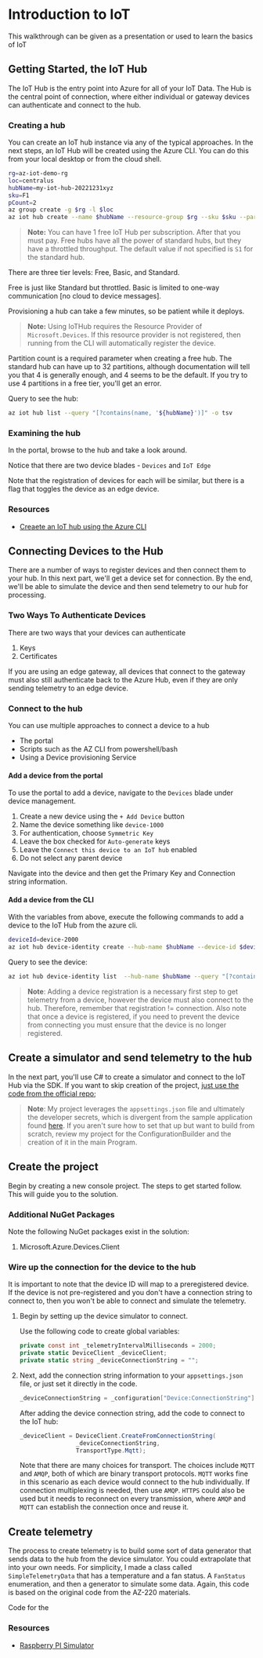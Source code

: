 # Introduction to IoT

This walkthrough can be given as a presentation or used to learn the basics of IoT

## Getting Started, the IoT Hub

The IoT Hub is the entry point into Azure for all of your IoT Data.  The Hub is the central point of connection, where either individual or gateway devices can authenticate and connect to the hub.

### Creating a hub 

You can create an IoT hub instance via any of the typical approaches.  In the next steps, an IoT Hub will be created using the Azure CLI.  You can do this from your local desktop or from the cloud shell.

```bash
rg=az-iot-demo-rg
loc=centralus
hubName=my-iot-hub-20221231xyz
sku=F1
pCount=2
az group create -g $rg -l $loc
az iot hub create --name $hubName --resource-group $rg --sku $sku --partition-count $pCount
```  

>**Note:** You can have 1 free IoT Hub per subscription.  After that you must pay.  Free hubs have all the power of  standard hubs, but they have a throttled throughput.  The default value if not specified is `S1` for the standard hub.

There are three tier levels: 
Free, Basic, and Standard.

Free is just like Standard but throttled.  Basic is limited to one-way communication [no cloud to device messages].

Provisioning a hub can take a few minutes, so be patient while it deploys.  

>**Note:** Using IoTHub requires the Resource Provider of `Microsoft.Devices`.  If this resource provider is not registered, then running from the CLI will automatically register the device.

Partition count is a required parameter when creating a free hub. The standard hub can have up to 32 partitions, although documentation will tell you that 4 is generally enough, and 4 seems to be the default.  If you try to use 4 partitions in a free tier, you'll get an error.

Query to see the hub:

```bash
az iot hub list --query "[?contains(name, '${hubName}')]" -o tsv
```  

### Examining the hub

In the portal, browse to the hub and take a look around.

Notice that there are two device blades - `Devices` and `IoT Edge`

Note that the registration of devices for each will be similar, but there is a flag that toggles the device as an edge device.

### Resources

- [Creaete an IoT hub using the Azure CLI](https://docs.microsoft.com/en-us/azure/iot-hub/iot-hub-create-using-cli)

## Connecting Devices to the Hub

There are a number of ways to register devices and then connect them to your hub.  In this next part, we'll get a device set for connection.  By the end, we'll be able to simulate the device and then send telemetry to our hub for processing.

### Two Ways To Authenticate Devices

There are two ways that your devices can authenticate

1. Keys
2. Certificates

If you are using an edge gateway, all devices that connect to the gateway must also still authenticate back to the Azure Hub, even if they are only sending telemetry to an edge device.

### Connect to the hub

You can use multiple approaches to connect a device to a hub

- The portal
- Scripts such as the AZ CLI from powershell/bash
- Using a Device provisioning Service

#### Add a device from the portal

To use the portal to add a device, navigate to the `Devices` blade under device management.  

1. Create a new device using the `+ Add Device` button
1. Name the device something like `device-1000` 
1. For authentication, choose `Symmetric Key`
1. Leave the box checked for `Auto-generate` keys
1. Leave the `Connect this device to an IoT hub` enabled
1. Do not select any parent device
   
Navigate into the device and then get the Primary Key and Connection string information.

#### Add a device from the CLI

With the variables from above, execute the following commands to add a device to the IoT Hub from the azure cli.

```bash
deviceId=device-2000
az iot hub device-identity create --hub-name $hubName --device-id $deviceId
```  

Query to see the device:

```bash
az iot hub device-identity list  --hub-name $hubName --query "[?contains(deviceId, '${deviceId}')]" -o tsv
```  

>**Note**: Adding a device registration is a necessary first step to get telemetry from a device, however the device must also connect to the hub.  Therefore, remember that registration != connection.  Also note that once a device is registered, if you need to prevent the device from connecting you must ensure that the device is no longer registered.

## Create a simulator and send telemetry to the hub

In the next part, you'll use C# to create a simulator and connect to the IoT Hub via the SDK.  If you want to skip creation of the project, [just use the code from the official repo](https://github.com/blgorman/AZ-220-Microsoft-Azure-IoT-Developer/tree/master/Allfiles/Labs/07-Device%20Message%20Routing/Starter/VibrationDevice);

>**Note**: My project leverages the `appsettings.json` file and ultimately the developer secrets, which is divergent from the sample application found [here](https://github.com/blgorman/AZ-220-Microsoft-Azure-IoT-Developer/tree/master/Allfiles/Labs/07-Device%20Message%20Routing/Starter/VibrationDevice).  If you aren't sure how to set that up but want to build from scratch, review my project for the ConfigurationBuilder and the creation of it in the main Program.

## Create the project

Begin by creating a new console project.  The steps to get started follow. This will guide you to the solution.  

### Additional NuGet Packages

Note the following NuGet packages exist in the solution:

1. Microsoft.Azure.Devices.Client

### Wire up the connection for the device to the hub

It is important to note that the device ID will map to a preregistered device.  If the device is not pre-registered and you don't have a connection string to connect to, then you won't be able to connect and simulate the telemetry.

1. Begin by setting up the device simulator to connect.

    Use the following code to create global variables:

    ```c#
    private const int _telemetryIntervalMilliseconds = 2000;
    private static DeviceClient _deviceClient;
    private static string _deviceConnectionString = "";
    ```  

1. Next, add the connection string information to your `appsettings.json` file, or just set it directly in the code.

    ```c#  
    _deviceConnectionString = _configuration["Device:ConnectionString"];
    ```  

    After adding the device connection string, add the code to connect to the IoT hub:

    ```c#
    _deviceClient = DeviceClient.CreateFromConnectionString(
                    _deviceConnectionString,
                    TransportType.Mqtt);
    ```  

    Note that there are many choices for transport.  The choices include  `MQTT` and `AMQP`, both of which are binary transport protocols.  `MQTT` works fine in this scenario as each device would connect to the hub individually.  If connection multiplexing is needed, then use `AMQP`.  `HTTPS` could also be used but it needs to reconnect on every transmission, where `AMQP` and `MQTT` can establish the connection once and reuse it.


## Create telemetry

The process to create telemetry is to build some sort of data generator that sends data to the hub from the device simulator.  You could extrapolate that into your own needs. For simplicity, I made a class called `SimpleTelemetryData` that has a temperature and a fan status.  A `FanStatus` enumeration, and then a generator to simulate some data.  Again, this code is based on the original code from the AZ-220 materials.

Code for the 


### Resources

- [Raspberry PI Simulator](https://azure-samples.github.io/raspberry-pi-web-simulator/)